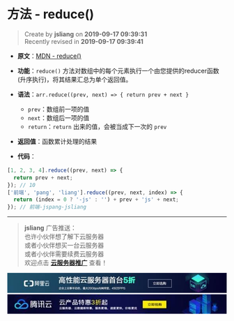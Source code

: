 方法 - reduce()
===

> Create by **jsliang** on **2019-09-17 09:39:31**  
> Recently revised in **2019-09-17 09:39:41**

* **原文**：[MDN - reduce()](https://developer.mozilla.org/zh-CN/docs/Web/JavaScript/Reference/Global_Objects/Array/Reduce)

* **功能**：`reduce()` 方法对数组中的每个元素执行一个由您提供的reducer函数(升序执行)，将其结果汇总为单个返回值。

* **语法**：`arr.reduce((prev, next) => { return prev + next }`
  * `prev`：数组前一项的值
  * `next`：数组后一项的值
  * `return`：`return` 出来的值，会被当成下一次的 `prev`

* **返回值**：函数累计处理的结果

* **代码**：

```js
[1, 2, 3, 4].reduce((prev, next) => {
  return prev + next;
}); // 10
['前端', 'pang', 'liang'].reduce((prev, next, index) => {
  return (index = 0 ? '-js' : '') + prev + 'js' + next;
}); // 前端-jspang-jsliang
```

---

> **jsliang** 广告推送：  
> 也许小伙伴想了解下云服务器  
> 或者小伙伴想买一台云服务器  
> 或者小伙伴需要续费云服务器  
> 欢迎点击 **[云服务器推广](https://github.com/LiangJunrong/document-library/blob/master/other-library/Monologue/%E7%A8%B3%E9%A3%9F%E8%89%B0%E9%9A%BE.md)** 查看！

[![图](../../../../public-repertory/img/z-small-seek-ali-3.jpg)](https://promotion.aliyun.com/ntms/act/qwbk.html?userCode=w7hismrh)
[![图](../../../../public-repertory/img/z-small-seek-tencent-2.jpg)](https://cloud.tencent.com/redirect.php?redirect=1014&cps_key=49f647c99fce1a9f0b4e1eeb1be484c9&from=console)

